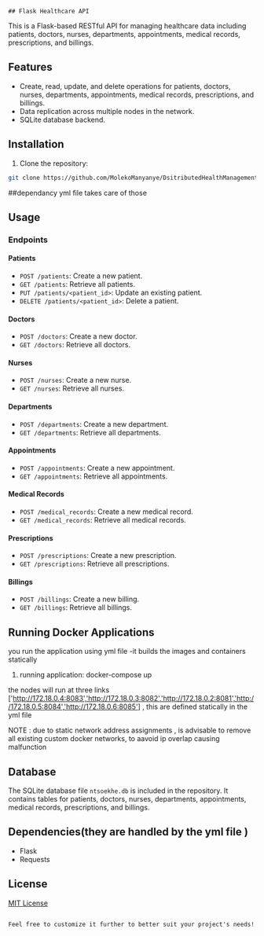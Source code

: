     ## Flask Healthcare API

This is a Flask-based RESTful API for managing healthcare data including patients, doctors, nurses, departments, appointments, medical records, prescriptions, and billings.

## Features

- Create, read, update, and delete operations for patients, doctors, nurses, departments, appointments, medical records, prescriptions, and billings.
- Data replication across multiple nodes in the network.
- SQLite database backend.

## Installation

1. Clone the repository:

```bash
git clone https://github.com/MolekoManyanye/DsitributedHealthManagement.git
```
##dependancy 
yml file takes care of those

## Usage

### Endpoints

#### Patients

- `POST /patients`: Create a new patient.
- `GET /patients`: Retrieve all patients.
- `PUT /patients/<patient_id>`: Update an existing patient.
- `DELETE /patients/<patient_id>`: Delete a patient.

#### Doctors

- `POST /doctors`: Create a new doctor.
- `GET /doctors`: Retrieve all doctors.

#### Nurses

- `POST /nurses`: Create a new nurse.
- `GET /nurses`: Retrieve all nurses.

#### Departments

- `POST /departments`: Create a new department.
- `GET /departments`: Retrieve all departments.

#### Appointments

- `POST /appointments`: Create a new appointment.
- `GET /appointments`: Retrieve all appointments.

#### Medical Records

- `POST /medical_records`: Create a new medical record.
- `GET /medical_records`: Retrieve all medical records.

#### Prescriptions

- `POST /prescriptions`: Create a new prescription.
- `GET /prescriptions`: Retrieve all prescriptions.

#### Billings

- `POST /billings`: Create a new billing.
- `GET /billings`: Retrieve all billings.

## Running  Docker Applications

you run the application using yml file 
-it builds the images and containers statically

1. running application:
    docker-compose up

the nodes will run at three links
['http://172.18.0.4:8083','http://172.18.0.3:8082','http://172.18.0.2:8081','http://172.18.0.5:8084','http://172.18.0.6:8085']
,   this are defined statically in the yml file

NOTE : due to static network address assignments ,  is advisable to remove all existing custom docker networks, to aavoid ip overlap causing malfunction 


## Database

The SQLite database file `ntsoekhe.db` is included in the repository. It contains tables for patients, doctors, nurses, departments, appointments, medical records, prescriptions, and billings.

## Dependencies(they are handled by the yml file )

- Flask
- Requests

## License

[MIT License](LICENSE)
```

Feel free to customize it further to better suit your project's needs!


